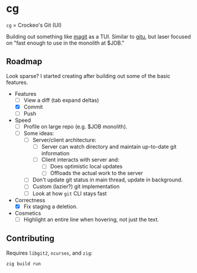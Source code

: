 # cg

`cg` = Crockeo's Git (UI)

Building out something like [magit](https://magit.vc/) as a TUI.
Similar to [gitu](https://github.com/altsem/gitu),
but laser focused on "fast enough to use in the monolith at $JOB."

## Roadmap

Look sparse? I started creating after building out some of the basic features.

- Features
    - [ ] View a diff (tab expand deltas)
    - [x] Commit
    - [ ] Push
- Speed
    - [ ] Profile on large repo (e.g. $JOB monolith).
    - [ ] Some ideas:
        - [ ] Server/client architecture:
            - [ ] Server can watch directory and maintain up-to-date git information
            - [ ] Client interacts with server and:
                - [ ] Does optimistic local updates
                - [ ] Offloads the actual work to the server
        - [ ] Don't update git status in main thread, update in background.
        - [ ] Custom (lazier?) git implementation
        - [ ] Look at how `git` CLI stays fast
- Correctness
    - [x] Fix staging a deletion.
- Cosmetics
    - [ ] Highlight an entire line when hovering, not just the text.

## Contributing

Requires `libgit2`, `ncurses`, and `zig`:

```
zig build run
```
